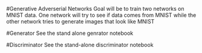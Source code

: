 #Generative Adverserial Networks
Goal will be to train two networks on MNIST data.  One network will try to see if data comes from MNIST while the other network tries to generate images that look like MNIST

#Generator
See the stand alone genrator notebook

#Discriminator
See the stand-alone discriminator notebook